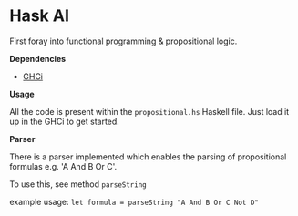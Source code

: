 # Hask AI
First foray into functional programming & propositional logic.

**Dependencies**

- [GHCi](https://wiki.haskell.org/GHC/GHCi) 

**Usage**

All the code is present within the ```propositional.hs``` Haskell file.
Just load it up in the GHCi to get started.

**Parser**

There is a parser implemented which enables the parsing of propositional formulas e.g. 'A And B Or C'. 

To use this, see method ```parseString```

example usage: ```let formula = parseString "A And B Or C Not D"```
